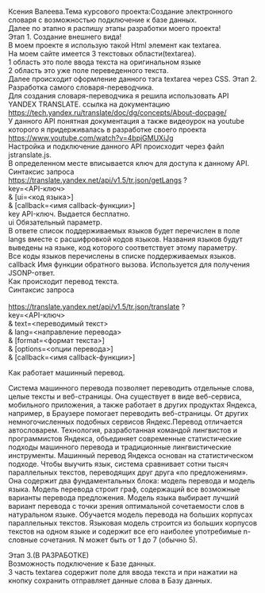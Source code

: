 Ксения Валеева.Тема курсового проекта:Создание электронного словаря с возможностью подключение к базе данных.<br>
Далее по этапно я распишу этапы разработки моего проекта! <br>
Этап 1. Создание внешнего вида! <br>
В моем проекте я использую такой Html элемент как textarea. <br>
На моем сайте имеется 3 текстовых области(textarea). <br>
1 область это поле ввода текста на оригинальном языке <br>
2 область это уже поле переведенного текста. <br>
Далее происходит оформление данного тэга textarea через CSS.
Этап 2. Разработка самого словаря-переводчика.  <br>
Для создания словаря-переводчика я решила использовать API YANDEX TRANSLATE. ссылка на документацию  <br> https://tech.yandex.ru/translate/doc/dg/concepts/About-docpage/  <br>
У данного API понятная документация а также видеоурок на youtube которого я придерживалась в разработке своего проекта  <br> https://www.youtube.com/watch?v=4bpjGMUXiJg  <br>
Настройка и подключение данного API происходит через файл jstranslate.js.  <br>
В определенном месте вписывается ключ для доступа к данному API.  <br>
Синтаксис запроса  <br>
https://translate.yandex.net/api/v1.5/tr.json/getLangs ?   <br>
key=<API-ключ>  <br>
 & [ui=<код языка>]  <br>
 & [callback=<имя callback-функции>] <br>
 key API-ключ. Выдается бесплатно.   <br>
ui	Обязательный параметр.  <br>
В ответе список поддерживаемых языков будет перечислен в поле langs вместе с расшифровкой кодов языков. Названия языков будут выведены на языке, код которого соответствует этому параметру.  <br>
Все коды языков перечислены в списке поддерживаемых языков.  <br>
callback	Имя функции обратного вызова. Используется для получения JSONP-ответ.  <br>
Как происходит перевод текста.  <br>
Синтаксис запроса  <br>
 <br>
https://translate.yandex.net/api/v1.5/tr.json/translate ?   <br>
key=<API-ключ>  <br>
 & text=<переводимый текст>  <br>
 & lang=<направление перевода>  <br>
 & [format=<формат текста>]  <br>
 & [options=<опции перевода>]  <br>
 & [callback=<имя callback-функции>]  <br>

 Как работает машинный перевод.  <br>

Система машинного перевода позволяет переводить отдельные слова, целые тексты и веб-страницы. Она существует в виде веб-сервиса, мобильного приложения, а также работает в других продуктах Яндекса, например, в Браузере помогает переводить веб-страницы.
От других немногочисленных подобных сервисов Яндекс.Перевод отличается автословарем. Технология, разработанная командой лингвистов и программистов Яндекса, объединяет современные статистические подходы машинного перевода и традиционные лингвистические инструменты.
Машинный перевод Яндекса основан на статистическом подходе. Чтобы выучить язык, система сравнивает сотни тысяч параллельных текстов, переводящих друг друга «по предложениям». Она содержит два фундаментальных блока: модель перевода и модель языка.
Модель перевода строит граф, содержащий все возможные варианты перевода предложения. Модель языка выбирает лучший вариант перевода с точки зрения оптимальной сочетаемости слов в натуральном языке.
Обучается модель перевода на больших корпусах параллельных текстов. Языковая модель строится из больших корпусов текстов на одном языке и содержит все его наиболее употребимые n-словные сочетания. N может быть от 1 до 7 (обычно 5).  <br>

Этап 3.(В РАЗРАБОТКЕ)  <br>
Возможность подключение к Базе данных.  <br>
3 часть textarea содержит поле для ввода текста и при нажатии на кнопку сохранить отправляет данные слова в Базу данных.  <br>
